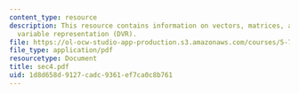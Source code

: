 ```yaml
---
content_type: resource
description: This resource contains information on vectors, matrices, and discrete
  variable representation (DVR).
file: https://ol-ocw-studio-app-production.s3.amazonaws.com/courses/5-73-introductory-quantum-mechanics-i-fall-2005/1d8d658d9127cadc9361ef7ca0c8b761_sec4.pdf
file_type: application/pdf
resourcetype: Document
title: sec4.pdf
uid: 1d8d658d-9127-cadc-9361-ef7ca0c8b761
---
```

